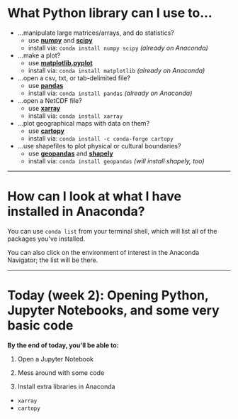 # What Python library can I use to...

* ...manipulate large matrices/arrays, and do statistics?
  * use [**numpy**](http://www.numpy.org/) and [**scipy**](https://www.scipy.org/)
  * install via: `conda install numpy scipy` *(already on Anaconda)*
* ...make a plot?
  * use [**matplotlib.pyplot**](https://matplotlib.org/tutorials/introductory/pyplot.html)
  * install via:  `conda install matplotlib` *(already on Anaconda)*
* ...open a csv, txt, or tab-delimited file?
  * use [**pandas**](https://pandas.pydata.org/)
  * install via:  `conda install pandas` *(already on Anaconda)*
* ...open a NetCDF file?
  * use [**xarray**](http://xarray.pydata.org/en/stable/)
  * install via:  `conda install xarray`
* ...plot geographical maps with data on them?
  * use [**cartopy**](https://scitools.org.uk/cartopy/docs/latest/)
  * install via:  `conda install -c conda-forge cartopy`
* ...use shapefiles to plot physical or cultural boundaries?
  * use [**geopandas**](https://geopandas.readthedocs.io/en/latest/index.html) and [**shapely**](https://shapely.readthedocs.io/en/stable/manual.html)
  * install via:  `conda install geopandas` *(will install shapely, too)*

---

# How can I look at what I have installed in Anaconda?

You can use `conda list` from your terminal shell, which will list all of the packages you've installed.

You can also click on the environment of interest in the Anaconda Navigator; the list will be there.

---

# Today (week 2):  Opening Python, Jupyter Notebooks, and some very basic code

**By the end of today, you'll be able to:**
1. Open a Jupyter Notebook

2. Mess around with some code

3. Install extra libraries in Anaconda
  * `xarray`
  * `cartopy`
